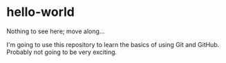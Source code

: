 # hello-world
Nothing to see here; move along...

I'm going to use this repository to learn the basics of using Git and GitHub. Probably not going to be very exciting.
